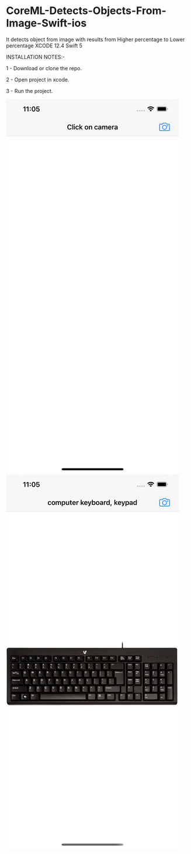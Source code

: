 # CoreML-Detects-Objects-From-Image-Swift-ios
It detects object from image with results from Higher percentage to Lower percentage
XCODE 12.4 Swift 5

INSTALLATION NOTES:-

1 - Download or clone the repo.

2 - Open project in xcode.

3 - Run the project.



![Alt text](https://github.com/quicklearner4991/CoreML-Detect-Objects-From-Image-Swift-ios/blob/main/CoreML1.png)
![Alt text](https://github.com/quicklearner4991/CoreML-Detect-Objects-From-Image-Swift-ios/blob/main/CoreML2.png)

